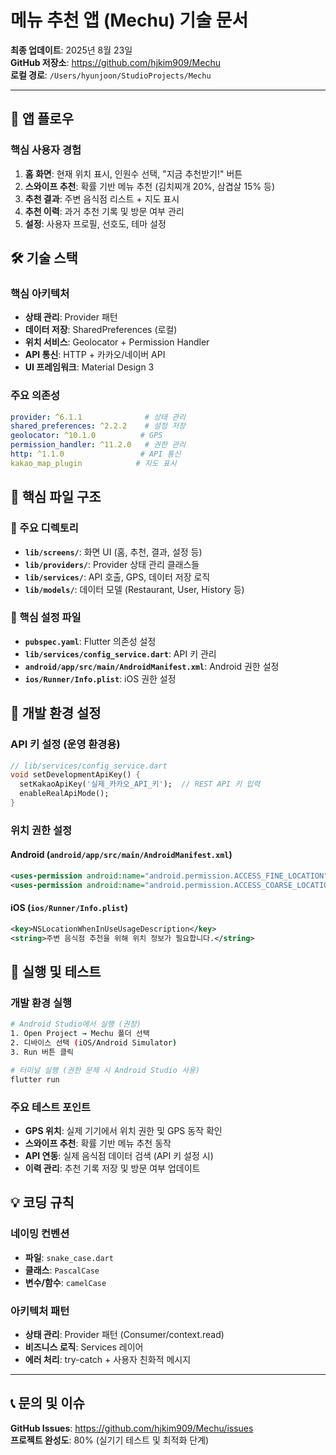 # 메뉴 추천 앱 (Mechu) 기술 문서

**최종 업데이트**: 2025년 8월 23일  
**GitHub 저장소**: https://github.com/hjkim909/Mechu  
**로컬 경로**: `/Users/hyunjoon/StudioProjects/Mechu`

---

## 📱 앱 플로우

### 핵심 사용자 경험
1. **홈 화면**: 현재 위치 표시, 인원수 선택, "지금 추천받기!" 버튼
2. **스와이프 추천**: 확률 기반 메뉴 추천 (김치찌개 20%, 삼겹살 15% 등)
3. **추천 결과**: 주변 음식점 리스트 + 지도 표시
4. **추천 이력**: 과거 추천 기록 및 방문 여부 관리
5. **설정**: 사용자 프로필, 선호도, 테마 설정

## 🛠 기술 스택

### 핵심 아키텍처
- **상태 관리**: Provider 패턴
- **데이터 저장**: SharedPreferences (로컬)
- **위치 서비스**: Geolocator + Permission Handler
- **API 통신**: HTTP + 카카오/네이버 API
- **UI 프레임워크**: Material Design 3

### 주요 의존성
```yaml
provider: ^6.1.1              # 상태 관리
shared_preferences: ^2.2.2    # 설정 저장
geolocator: ^10.1.0          # GPS
permission_handler: ^11.2.0   # 권한 관리
http: ^1.1.0                 # API 통신
kakao_map_plugin            # 지도 표시
```

## 📁 핵심 파일 구조

### 🔑 주요 디렉토리
- **`lib/screens/`**: 화면 UI (홈, 추천, 결과, 설정 등)
- **`lib/providers/`**: Provider 상태 관리 클래스들
- **`lib/services/`**: API 호출, GPS, 데이터 저장 로직
- **`lib/models/`**: 데이터 모델 (Restaurant, User, History 등)

### 🔧 핵심 설정 파일
- **`pubspec.yaml`**: Flutter 의존성 설정
- **`lib/services/config_service.dart`**: API 키 관리
- **`android/app/src/main/AndroidManifest.xml`**: Android 권한 설정
- **`ios/Runner/Info.plist`**: iOS 권한 설정

## 🔧 개발 환경 설정

### API 키 설정 (운영 환경용)
```dart
// lib/services/config_service.dart
void setDevelopmentApiKey() {
  setKakaoApiKey('실제_카카오_API_키');  // REST API 키 입력
  enableRealApiMode();
}
```

### 위치 권한 설정

#### Android (`android/app/src/main/AndroidManifest.xml`)
```xml
<uses-permission android:name="android.permission.ACCESS_FINE_LOCATION" />
<uses-permission android:name="android.permission.ACCESS_COARSE_LOCATION" />
```

#### iOS (`ios/Runner/Info.plist`)
```xml
<key>NSLocationWhenInUseUsageDescription</key>
<string>주변 음식점 추천을 위해 위치 정보가 필요합니다.</string>
```

## 🚀 실행 및 테스트

### 개발 환경 실행
```bash
# Android Studio에서 실행 (권장)
1. Open Project → Mechu 폴더 선택
2. 디바이스 선택 (iOS/Android Simulator)
3. Run 버튼 클릭

# 터미널 실행 (권한 문제 시 Android Studio 사용)
flutter run
```

### 주요 테스트 포인트
- **GPS 위치**: 실제 기기에서 위치 권한 및 GPS 동작 확인
- **스와이프 추천**: 확률 기반 메뉴 추천 동작
- **API 연동**: 실제 음식점 데이터 검색 (API 키 설정 시)
- **이력 관리**: 추천 기록 저장 및 방문 여부 업데이트

## 💡 코딩 규칙

### 네이밍 컨벤션
- **파일**: `snake_case.dart`
- **클래스**: `PascalCase`
- **변수/함수**: `camelCase`

### 아키텍처 패턴
- **상태 관리**: Provider 패턴 (Consumer/context.read)
- **비즈니스 로직**: Services 레이어
- **에러 처리**: try-catch + 사용자 친화적 메시지

---

## 📞 문의 및 이슈

**GitHub Issues**: https://github.com/hjkim909/Mechu/issues  
**프로젝트 완성도**: 80% (실기기 테스트 및 최적화 단계)